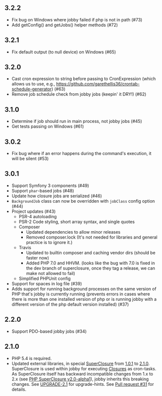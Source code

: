 ## 3.2.2

* Fix bug on Windows where jobby failed if php is not in path (#73)
* Add getConfig() and getJobs() helper methods (#72)

## 3.2.1

* Fix default output (to null device) on Windows (#65)

## 3.2.0

* Cast cron expression to string before passing to CronExpression (which allows
  us to use, e.g., https://github.com/garethellis36/crontab-schedule-generator) (#63)
* Remove job schedule check from jobby jobs (keepin' it DRY!) (#62)

## 3.1.0

* Determine if job should run in main process, not jobby jobs (#45)
* Get tests passing on Windows (#61)

## 3.0.2

* Fix bug where if an error happens during the command's execution, it will be silent (#53)

## 3.0.1

* Support Symfony 3 components (#49)
* Support `phar`-based jobs (#48)
* Update how closure jobs are serialized (#46)
* `BackgroundJob` class can now be overridden with `jobClass` config option (#44)
* Project updates (#43)
  * PSR-4 autoloading
  * PSR-2 Code styling, short array syntax, and single quotes
  * Composer
    * Updated dependencies to allow minor releases
    * Removed composer.lock (It's not needed for libraries and general practice
      is to ignore it.)
  * Travis
    * Updated to builtin composer and caching vendor dirs (should be faster now)
    * Added PHP 7.0 and HHVM. (looks like the bug with 7.0 is fixed in the dev
      branch of superclosure, once they tag a release, we can make not allowed
      to fail)
  * Simplified PHPUnit config
* Support for spaces in log file (#39)
* Adds support for running background processes on the same version of PHP
  that's jobby is currently running (prevents errors in cases where there is
  more than one installed version of php or is running jobby with a different
  version of the php default version installed) (#37)

## 2.2.0

* Support PDO-based jobby jobs (#34)

## 2.1.0

* PHP 5.4 is required.
* Updated external libraries, in special [SuperClosure](https://github.com/jeremeamia/super_closure)
from [1.0.1](https://github.com/jeremeamia/super_closure/releases/tag/1.0.1) to 
[2.1.0](https://github.com/jeremeamia/super_closure/releases/tag/2.1.0). SuperClosure is used within jobby for executing
[Closures](http://php.net/manual/de/class.closure.php) as cron-tasks. As SuperClosure itself has
backward incompatible changes from 1.x to 2.x 
(see [PHP SuperClosure v2.0-alpha1](https://github.com/jeremeamia/super_closure/releases/tag/2.0-alpha1)), 
jobby inherits this breaking changes. 
See [UPGRADE-2.1](https://github.com/hellogerard/jobby/blob/master/UPGRADE-2.1.md) for upgrade-hints.
See [Pull request #31](https://github.com/hellogerard/jobby/pull/31) for details.

